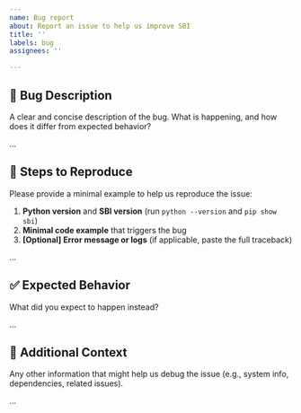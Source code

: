 ```yaml
---
name: Bug report
about: Report an issue to help us improve SBI
title: ''
labels: bug
assignees: ''

---
```


## 🐛 Bug Description

A clear and concise description of the bug. What is happening, and how does it differ from expected behavior?

...

## 🔄 Steps to Reproduce

Please provide a minimal example to help us reproduce the issue:

1. **Python version** and **SBI version** (run `python --version` and `pip show sbi`)
2. **Minimal code example** that triggers the bug
3. **[Optional] Error message or logs** (if applicable, paste the full traceback)

...

## ✅ Expected Behavior

What did you expect to happen instead?

...

## 📌 Additional Context

Any other information that might help us debug the issue (e.g., system info, dependencies, related issues).

...
